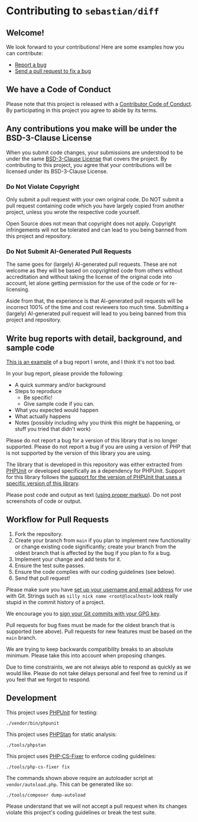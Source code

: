 # Contributing to `sebastian/diff`

## Welcome!

We look forward to your contributions! Here are some examples how you can contribute:

* [Report a bug](https://github.com/sebastianbergmann/diff/issues/new)
* [Send a pull request to fix a bug](https://github.com/sebastianbergmann/diff/pulls)


## We have a Code of Conduct

Please note that this project is released with a [Contributor Code of Conduct](CODE_OF_CONDUCT.md). By participating in this project you agree to abide by its terms.


## Any contributions you make will be under the BSD-3-Clause License

When you submit code changes, your submissions are understood to be under the same [BSD-3-Clause License](https://github.com/sebastianbergmann/diff/blob/main/LICENSE) that covers the project. By contributing to this project, you agree that your contributions will be licensed under its BSD-3-Clause License.


### Do Not Violate Copyright

Only submit a pull request with your own original code. Do NOT submit a pull request containing code which you have largely copied from
another project, unless you wrote the respective code yourself.

Open Source does not mean that copyright does not apply. Copyright infringements will not be tolerated and can lead to you being banned from this project and repository.


### Do Not Submit AI-Generated Pull Requests

The same goes for (largely) AI-generated pull requests. These are not welcome as they will be based on copyrighted code from others
without accreditation and without taking the license of the original code into account, let alone getting permission
for the use of the code or for re-licensing.

Aside from that, the experience is that AI-generated pull requests will be incorrect 100% of the time and cost reviewers too much time.
Submitting a (largely) AI-generated pull request will lead to you being banned from this project and repository.


## Write bug reports with detail, background, and sample code

[This is an example](https://github.com/sebastianbergmann/phpunit/issues/4376) of a bug report I wrote, and I think it's not too bad.

In your bug report, please provide the following:

* A quick summary and/or background
* Steps to reproduce
    * Be specific!
    * Give sample code if you can.
* What you expected would happen
* What actually happens
* Notes (possibly including why you think this might be happening, or stuff you tried that didn't work)

Please do not report a bug for a version of this library that is no longer supported. Please do not report a bug if you are using a version of PHP that is not supported by the version of this library you are using.

The library that is developed in this repository was either extracted from [PHPUnit](https://github.com/sebastianbergmann/phpunit) or developed specifically as a dependency for PHPUnit. Support for this library follows the [support for the version of PHPUnit that uses a specific version of this library](https://phpunit.de/supported-versions.html).

Please post code and output as text ([using proper markup](https://guides.github.com/features/mastering-markdown/)). Do not post screenshots of code or output.


## Workflow for Pull Requests

1. Fork the repository.
2. Create your branch from `main` if you plan to implement new functionality or change existing code significantly; create your branch from the oldest branch that is affected by the bug if you plan to fix a bug.
3. Implement your change and add tests for it.
4. Ensure the test suite passes.
5. Ensure the code complies with our coding guidelines (see below).
6. Send that pull request!

Please make sure you have [set up your username and email address](https://git-scm.com/book/en/v2/Getting-Started-First-Time-Git-Setup) for use with Git. Strings such as `silly nick name <root@localhost>` look really stupid in the commit history of a project.

We encourage you to [sign your Git commits with your GPG key](https://docs.github.com/en/github/authenticating-to-github/signing-commits).

Pull requests for bug fixes must be made for the oldest branch that is supported (see above). Pull requests for new features must be based on the `main` branch.

We are trying to keep backwards compatibility breaks to an absolute minimum. Please take this into account when proposing changes.

Due to time constraints, we are not always able to respond as quickly as we would like. Please do not take delays personal and feel free to remind us if you feel that we forgot to respond.


## Development

This project uses [PHPUnit](https://phpunit.de/) for testing:

```shell
./vendor/bin/phpunit
```

This project uses [PHPStan](https://phpstan.org/) for static analysis:

```shell
./tools/phpstan
```

This project uses [PHP-CS-Fixer](https://cs.symfony.com/) to enforce coding guidelines:

```shell
./tools/php-cs-fixer fix
```

The commands shown above require an autoloader script at `vendor/autoload.php`. This can be generated like so:

```shell
./tools/composer dump-autoload
```

Please understand that we will not accept a pull request when its changes violate this project's coding guidelines or break the test suite.
